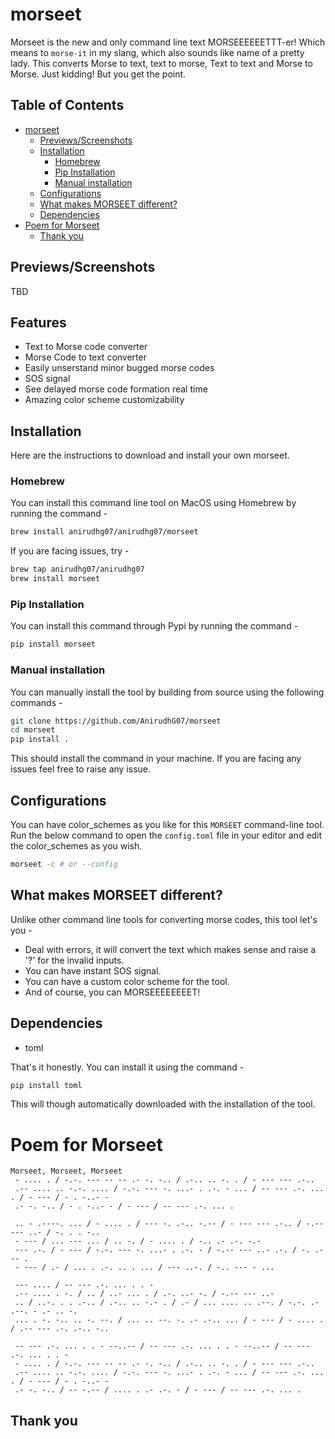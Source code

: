 # morseet

Morseet is the new and only command line text MORSEEEEEETTT-er! Which means to `morse-it` in my slang, which also sounds like name of a pretty lady. This converts Morse to text, text to morse, Text to text and Morse to Morse. Just kidding!
But you get the point.

## Table of Contents

- [morseet](#morseet)
  - [Previews/Screenshots](#previewsscreenshots)
  - [Installation](#installation)
    - [Homebrew](#homebrew)
    - [Pip Installation](#pip-installation)
    - [Manual installation](#manual-installation)
  - [Configurations](#configurations)
  - [What makes MORSEET different?](#what-makes-morseet-different)
  - [Dependencies](#dependencies)
- [Poem for Morseet](#poem-for-morseet)
  - [Thank you](#thank-you)

## Previews/Screenshots

TBD

## Features

- Text to Morse code converter
- Morse Code to text converter
- Easily unserstand minor bugged morse codes
- SOS signal
- See delayed morse code formation real time
- Amazing color scheme customizability

## Installation

Here are the instructions to download and install your own morseet.

### Homebrew

You can install this command line tool on MacOS using Homebrew by running the command -

```bash
brew install anirudhg07/anirudhg07/morseet
```

If you are facing issues, try -

```bash
brew tap anirudhg07/anirudhg07
brew install morseet
```

### Pip Installation

You can install this command through Pypi by running the command -

```bash
pip install morseet
```

### Manual installation

You can manually install the tool by building from source using the following commands -

```bash
git clone https://github.com/AnirudhG07/morseet
cd morseet
pip install .
```

This should install the command in your machine. If you are facing any issues feel free to raise any issue.

## Configurations

You can have color_schemes as you like for this `MORSEET` command-line tool. Run the below command to open the `config.toml` file in your editor and edit the color_schemes as you wish.

```bash
morseet -c # or --config
```

## What makes MORSEET different?

Unlike other command line tools for converting morse codes, this tool let's you -

- Deal with errors, it will convert the text which makes sense and raise a '?' for the invalid inputs.
- You can have instant SOS signal.
- You can have a custom color scheme for the tool.
- And of course, you can MORSEEEEEEEET!

## Dependencies

- toml

That's it honestly. You can install it using the command -

```bash
pip install toml
```

This will though automatically downloaded with the installation of the tool.

# Poem for Morseet

```
Morseet, Morseet, Morseet
 - .... . / -.-. --- -- -- .- -. -.. / .-.. .. -. . / - --- --- .-..
 .-- .... .. -.-. .... / -.-. --- -. ...- . .-. - ... / -- --- .-. ... . / - --- / - . -..- -
 .- -. -.. / - . -..- - / - --- / -- --- .-. ... .

 .. - .----. ... / - .... . / --- -. .-.. -.-- / - --- --- .-.. / -.-- --- ..- / -. . . -..
 - --- / ... --- ... / .. -. / - .... . / -.. .- .-. -.-
 --- .-. / - --- / -.-. --- -. ...- . .-. - / -.-- --- ..- .-. / -. .- -- .
 - --- / .- / ... . .-. .. . ... / --- ..-. / -.. --- - ...

 --- .... / -- --- .-. ... . . -
 .-- .... . -. / .. / ..- ... . / .-. ..- -. / -.-- --- ..-
 .. / ..-. . . .-.. / .-.. .. -.- . / .- / ... .... .. .--. / -.-. .- .--. - .- .. -.
 ... . -. -.. .. -. --. / ... .. --. -. .- .-.. ... / - --- / - .... . / .-- --- .-. .-.. -..

 -- --- .-. ... . . - --..-- / -- --- .-. ... . . - --..-- / -- --- .-. ... . . -
 - .... . / -.-. --- -- -- .- -. -.. / .-.. .. -. . / - --- --- .-..
 .-- .... .. -.-. .... / -.-. --- -. ...- . .-. - ... / -- --- .-. ... . / - --- / - . -..- -
 .- -. -.. / -- -.-- / .... . .- .-. - / - --- / -- --- .-. ... .
```

## Thank you

